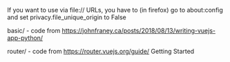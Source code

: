 

If you want to use via file:// URLs, you have to (in firefox) go to
about:config and set privacy.file_unique_origin to False

 basic/ - code from https://johnfraney.ca/posts/2018/08/13/writing-vuejs-app-python/

 router/ - code from https://router.vuejs.org/guide/ Getting Started

